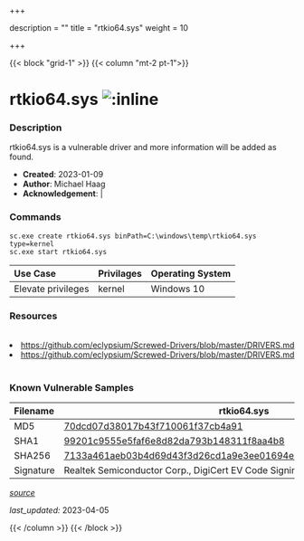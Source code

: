 +++

description = ""
title = "rtkio64.sys"
weight = 10

+++


{{< block "grid-1" >}}
{{< column "mt-2 pt-1">}}


# rtkio64.sys ![:inline](/images/twitter_verified.png) 


### Description

rtkio64.sys is a vulnerable driver and more information will be added as found.

- **Created**: 2023-01-09
- **Author**: Michael Haag
- **Acknowledgement**:  | [](https://twitter.com/)

### Commands

```
sc.exe create rtkio64.sys binPath=C:\windows\temp\rtkio64.sys type=kernel
sc.exe start rtkio64.sys
```

| Use Case | Privilages | Operating System | 
|:---- | ---- | ---- |
| Elevate privileges | kernel | Windows 10 |

### Resources
<br>
<li><a href=" https://github.com/eclypsium/Screwed-Drivers/blob/master/DRIVERS.md"> https://github.com/eclypsium/Screwed-Drivers/blob/master/DRIVERS.md</a></li>
<li><a href="https://github.com/eclypsium/Screwed-Drivers/blob/master/DRIVERS.md">https://github.com/eclypsium/Screwed-Drivers/blob/master/DRIVERS.md</a></li>
<br>

### Known Vulnerable Samples

| Filename | rtkio64.sys |
|:---- | ---- | 
| MD5 | <a href="https://www.virustotal.com/gui/file/70dcd07d38017b43f710061f37cb4a91">70dcd07d38017b43f710061f37cb4a91</a> |
| SHA1 | <a href="https://www.virustotal.com/gui/file/99201c9555e5faf6e8d82da793b148311f8aa4b8">99201c9555e5faf6e8d82da793b148311f8aa4b8</a> |
| SHA256 | <a href="https://www.virustotal.com/gui/file/7133a461aeb03b4d69d43f3d26cd1a9e3ee01694e97a0645a3d8aa1a44c39129">7133a461aeb03b4d69d43f3d26cd1a9e3ee01694e97a0645a3d8aa1a44c39129</a> |
| Signature | Realtek Semiconductor Corp., DigiCert EV Code Signing CA, DigiCert   |


[*source*](https://github.com/magicsword-io/LOLDrivers/tree/main/yaml/rtkio64.yaml)

*last_updated:* 2023-04-05








{{< /column >}}
{{< /block >}}
